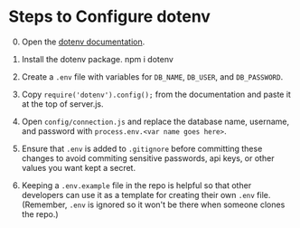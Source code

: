 # Steps to Configure dotenv

0. Open the [dotenv documentation](https://www.npmjs.com/package/dotenv).

1. Install the dotenv package. npm i dotenv

2. Create a `.env` file with variables for `DB_NAME`, `DB_USER`, and `DB_PASSWORD`.

3. Copy `require('dotenv').config();` from the documentation and paste it at the top of server.js.

4. Open `config/connection.js` and replace the database name, username, and password with `process.env.<var name goes here>`.

5. Ensure that `.env` is added to `.gitignore` before committing these changes to avoid commiting sensitive passwords, api keys, or other values you want kept a secret.

6. Keeping a `.env.example` file in the repo is helpful so that other developers can use it as a template for creating their own `.env` file. (Remember, `.env` is ignored so it won't be there when someone clones the repo.)
